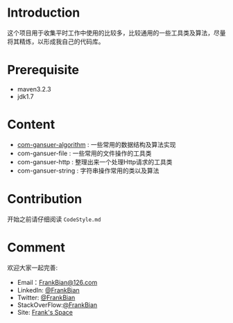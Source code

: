 

# Introduction

这个项目用于收集平时工作中使用的比较多，比较通用的一些工具类及算法，尽量将其精炼，以形成我自己的代码库。

# Prerequisite

* maven3.2.3
* jdk1.7

# Content 
+ [com-gansuer-algorithm](../com-gansuer-algorithm) : 一些常用的数据结构及算法实现  
+ com-gansuer-file : 一些常用的文件操作的工具类
+ com-gansuer-http : 整理出来一个处理Http请求的工具类
+ com-gansuer-string : 字符串操作常用的类以及算法 
 
# Contribution

开始之前请仔细阅读 `CodeStyle.md` 

# Comment 
欢迎大家一起完善:         
+ Email：FrankBian@126.com
+ LinkedIn: [@FrankBian](http://www.linkedin.com/in/frankbian)
+ Twitter: [@FrankBian](https://twitter.com/BianFrank)   
+ StackOverFlow:[@FrankBian](http://stackoverflow.com/users/4134671/frank)   
+ Site: [Frank's Space](http://gansuer.com)   
   
 






